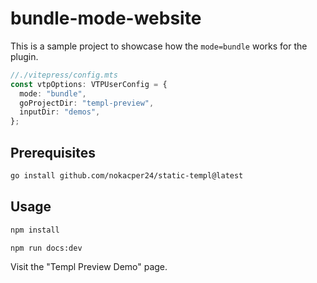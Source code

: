# bundle-mode-website

This is a sample project to showcase how the `mode=bundle` works for the plugin.

```ts
//./vitepress/config.mts
const vtpOptions: VTPUserConfig = {
  mode: "bundle",
  goProjectDir: "templ-preview",
  inputDir: "demos",
};
```

## Prerequisites

```bash
go install github.com/nokacper24/static-templ@latest
```

## Usage

```bash
npm install

npm run docs:dev
```

Visit the "Templ Preview Demo" page.
